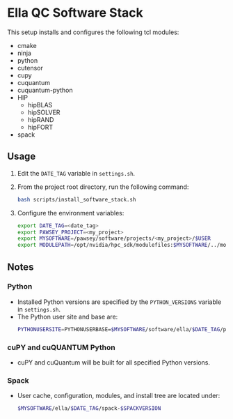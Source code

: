 # Ella QC Software Stack

This setup installs and configures the following tcl modules:

* cmake
* ninja
* python
* cutensor
* cupy
* cuquantum
* cuquantum-python
* HIP
	- hipBLAS
	- hipSOLVER
	- hipRAND
	- hipFORT
* spack

## Usage

1. Edit the `DATE_TAG` variable in `settings.sh`.
2. From the project root directory, run the following command:

    ```bash
    bash scripts/install_software_stack.sh
    ```

3. Configure the environment variables:

    ```bash
    export DATE_TAG=<date_tag>
    export PAWSEY_PROJECT=<my_project>
    export MYSOFTWARE=/pawsey/software/projects/<my_project>/$USER
    export MODULEPATH=/opt/nvidia/hpc_sdk/modulefiles:$MYSOFTWARE/../modules/$DATE_TAG:$MODULEPATH
    ```

## Notes

### Python
* Installed Python versions are specified by the `PYTHON_VERSIONS` variable in `settings.sh`.
* The Python user site and base are:
    ```bash
    PYTHONUSERSITE=PYTHONUSERBASE=$MYSOFTWARE/software/ella/$DATE_TAG/python-$PYTHON_VERSION
    ```

### cuPY and cuQUANTUM Python
* cuPY and cuQuantum will be built for all specified Python versions.

### Spack
* User cache, configuration, modules, and install tree are located under:
    ```bash
    $MYSOFTWARE/ella/$DATE_TAG/spack-$SPACKVERSION
    ```
